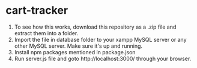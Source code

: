# cart-tracker

1. To see how this works, download this repository as a .zip file and extract them into a folder.
2. Import the file in database folder to your xampp MySQL server or any other MySQL server. Make sure it's up and running.
3. Install npm packages mentioned in package.json
4. Run server.js file and goto http://localhost:3000/ through your browser.
